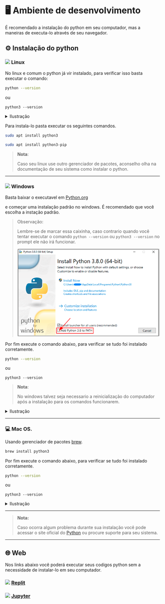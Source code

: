 # 🖥️ Ambiente de desenvolvimento

É recomendado a instalação do python em seu computador, mas a maneiras de executa-lo através de seu navegador.

## ⚙️ Instalação do python

### <img src="https://cdn.jsdelivr.net/gh/devicons/devicon/icons/linux/linux-original.svg" width="15px"> Linux

No linux e comum o python já vir instalado, para verificar isso basta executar o comando:

```bash
python --version
```

ou

```
python3 --version
```

<details>
  <summary>
    Ilustração
  </summary>
  <img src="./assets/images/setup/python_version.png">

  Por no meu ambiente eu ter buildado o python quando digito `python --version`, ele aparece `3.10.8`, pode ser que no computador apareça 2.7.x que é uma versão que já vem instalada no linux.

  <img src="./assets/images/setup/python_version2.png">
</details>

Para instala-lo pasta executar os seguintes comandos.

```bash
sudo apt install python3
```

```bash
sudo apt install python3-pip
```

> **__Nota__**:
>
> Caso seu linux use outro gerenciador de pacotes, aconselho olha na documentação de seu sistema como instalar o python.

---

### <img src="https://cdn.jsdelivr.net/gh/devicons/devicon/icons/windows8/windows8-original.svg" width="15px"/> Windows

Basta baixar o executavel em [Python.org](https://www.python.org/downloads/windows/)

e começar uma instalação padrão no windows.
É recomendado que você escolha a instação padrão.

> Observação:
>
> Lembre-se de marcar essa caixinha, caso contrario quando você tentar executar o comando `python --version` ou `python3 --version` no prompt ele não irá funcionar.
>
> ![python_windows](./assets/images/setup/python_windows.png)

Por fim execute o comando abaixo, para verificar se tudo foi instalado corretamente.

```bash
python --version
```

ou

```
python3 --version
```

> **__Nota__**:
>
> No windows talvez seja necessario a reinicialização do computador após a instalação para os comandos funcionarem.

<details>
  <summary>
    Ilustração
  </summary>
  <img src="./assets/images/setup/python_version.png">

  Por no meu ambiente eu ter buildado o python quando digito `python --version`, ele aparece `3.10.8`, pode ser que no computador apareça 2.7.x que é uma versão que já vem instalada no linux.

  <img src="./assets/images/setup/python_version2.png">
</details>

---

### 💻 Mac OS.

Usando gerenciador de pacotes [brew](https://brew.sh/index_pt-br).

```bash
brew install python3
```

Por fim execute o comando abaixo, para verificar se tudo foi instalado corretamente.

```bash
python --version
```

 ou

```
python3 --version
```

<details>
  <summary>
    Ilustração
  </summary>
  <img src="./assets/images/setup/python_version.png">

  Por no meu ambiente eu ter buildado o python quando digito `python --version`, ele aparece `3.10.8`, pode ser que no computador apareça 2.7.x que é uma versão que já vem instalada no linux.

  <img src="./assets/images/setup/python_version2.png">
</details>

---

> **__Nota:__**
>
> Caso ocorra algum problema durante sua instalação você pode acessar o site oficial do [Python](https://www.python.org/downloads/) ou procure suporte para seu sistema.

---

## 🌐 Web

Nos links abaixo você poderá executar seus codigos python sem a necessidade de instalar-lo em seu computador.

### <img src="https://blog.replit.com/images/logo.svg" width="15px"> [Replit](https://replit.com/)

### <img src="https://cdn.jsdelivr.net/gh/devicons/devicon/icons/jupyter/jupyter-original-wordmark.svg" width="15px"> [Jupyter]()